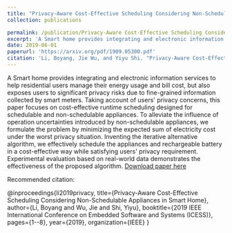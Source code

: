 ```yaml
---
title: "Privacy-Aware Cost-Effective Scheduling Considering Non-Schedulable Appliances in Smart Home"
collection: publications

permalink: /publication/Privacy-Aware Cost-Effective Scheduling Considering Non-Schedulable Appliances in Smart Home
excerpt: 'A Smart home provides integrating and electronic information services to help residential users manage their energy usage and bill cost, but also exposes users to significant privacy risks due to fine-grained information collected by smart meters. Taking account of users' privacy concerns, this paper focuses on cost-effective runtime scheduling designed for schedulable and non-schedulable appliances. To alleviate the influence of operation uncertainties introduced by non-schedulable appliances, we formulate the problem by minimizing the expected sum of electricity cost under the worst privacy situation. Inventing the iterative alternative algorithm, we effectively schedule the appliances and rechargeable battery in a cost-effective way while satisfying users' privacy requirement. Experimental evaluation based on real-world data demonstrates the effectiveness of the proposed algorithm.'
date: 2019-06-01
paperurl: 'https://arxiv.org/pdf/1909.05300.pdf'
citation: 'Li, Boyang, Jie Wu, and Yiyu Shi. "Privacy-Aware Cost-Effective Scheduling Considering Non-Schedulable Appliances in Smart Home." In 2019 IEEE International Conference on Embedded Software and Systems (ICESS), pp. 1-8. IEEE, 2019.'
---
```

A Smart home provides integrating and electronic information services to help residential users manage their energy usage and bill cost, but also exposes users to significant privacy risks due to fine-grained information collected by smart meters. Taking account of users' privacy concerns, this paper focuses on cost-effective runtime scheduling designed for schedulable and non-schedulable appliances. To alleviate the influence of operation uncertainties introduced by non-schedulable appliances, we formulate the problem by minimizing the expected sum of electricity cost under the worst privacy situation. Inventing the iterative alternative algorithm, we effectively schedule the appliances and rechargeable battery in a cost-effective way while satisfying users' privacy requirement. Experimental evaluation based on real-world data demonstrates the effectiveness of the proposed algorithm.
[Download paper here](https://arxiv.org/pdf/1909.05300.pdf)

Recommended citation: 

@inproceedings{li2019privacy,
  title={Privacy-Aware Cost-Effective Scheduling Considering Non-Schedulable Appliances in Smart Home},
  author={Li, Boyang and Wu, Jie and Shi, Yiyu},
  booktitle={2019 IEEE International Conference on Embedded Software and Systems (ICESS)},
  pages={1--8},
  year={2019},
  organization={IEEE}
}